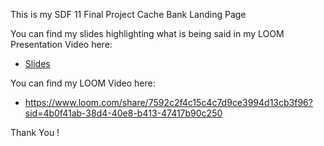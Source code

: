 This is my SDF 11 Final Project
Cache Bank Landing Page 

You can find my slides highlighting what is being said in my LOOM Presentation Video here:
* [Slides](https://docs.google.com/presentation/d/1q8g2LGj-wFTnwSZ2yLDBqVQysvIL_nqkH8bU4AJEqD8/edit?usp=sharing)

You can find my LOOM Video here:
* https://www.loom.com/share/7592c2f4c15c4c7d9ce3994d13cb3f96?sid=4b0f41ab-38d4-40e8-b413-47417b90c250

Thank You !